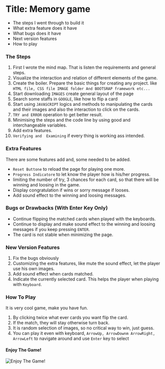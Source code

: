 # Title: Memory game

- The steps I went through to build it
- What extra feature does it have
- What bugs does it have 
- Next version features
- How to play

### The Steps
1. First I wrote the mind map. That is listen the requirements and general steps.
2. Visualize the interaction and relation of different elements of the game.
3. Create the boiler. Prepare the basic things for creating any project. like `HTML file, CSS file IMAGE folder And BOOTSRAP framework etc...`
4. Start downloading `IMAGES` create general layout of the page
5. Search some staffs in `GOOGLE`, like how to flip a card
6. Start using `JAVASCRIPT` logics and methods to manipulating the cards and their images and also the interaction to click on the cards.
7. `TRY and ERROR`  operation to get better result.
8. Minimising the steps and the code line by using good and interchangeable variables.
9. Add extra features.
10. `Verifying and  Examining` if every thing is working ass intended.

### Extra Features
There are some features add and, some needed to be added.

- `Reset Buttone` to reload the page for playing one more.
- `Progress Indicatore` to let know the player how is his/her progress.
- limiting the number of try, 3 chances for each card, so that there will be winning and loosing in the game.
- Display congratulation if wins or sorry message if looses. 
- Add sound effect to the winning and loosing messages. 

### Bugs or Drawbacks (With Enter Key Only)
- Continue flipping the matched cards when played with the keyboards.
- Continue to display and make sound effect to the winning and loosing messages if you keep pressing `ENTER`. 
- The card is not stable when minimizing the page. 

### New Version Features
1. Fix the bugs obviously
2. Customizing the extra features, like mute the sound effect, let the player use his own images.
3. Add sound effect when cards matched.
4. Indicate the currently selected card. This helps the player when playing with `Keyboard`.  

### How To Play

It is very cool game, make you have fun.

1. By clicking twice what ever cards you want flip the card. 
2. If the match, they will stay otherwise turn back.
3. It is random selection of images, so no critical way to win, just guess.
4. You can play it even with keyboard, `ArrowUp, ArrowDownm ArrowRight, ArrowLeft` to navigate around and use `Enter` key to select 

#### Enjoy The Game! 

![Enjoy The Game!](https://media.giphy.com/media/d1E2WOxX7aDxKhZS/giphy.gif)
